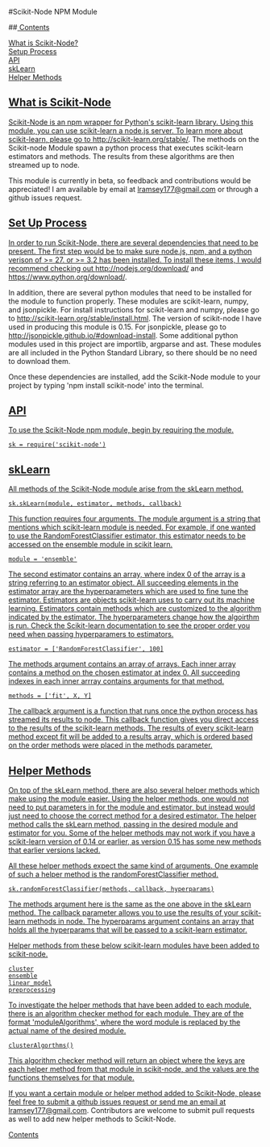 #Scikit-Node NPM Module

##<a name='contents' href='#'/> Contents

[What is Scikit-Node?](#about)  
[Setup Process](#setup)  
[API](#use)  
[skLearn](#sk)  
[Helper Methods](#halp)  

## <a name='about' href='#'/> What is Scikit-Node

Scikit-Node is an npm wrapper for Python's scikit-learn library.  Using this module, you can use scikit-learn a node.js server.  To learn more about scikit-learn, please go to http://scikit-learn.org/stable/.  The methods on the Scikit-node Module spawn a python process that executes scikit-learn estimators and methods.  The results from these algorithms are then streamed up to node.

This module is currently in beta, so feedback and contributions would be appreciated!  I am available by email at lramsey177@gmail.com or through a github issues request.

## <a name='setup' href='#'/>  Set Up Process

In order to run Scikit-Node, there are several dependencies that need to be present.  The first step would be to make sure node.js, npm, and a python verison of >= 27. or >= 3.2 has been installed.  To install these items, I would recommend checking out http://nodejs.org/download/ and https://www.python.org/download/.

In addition, there are several python modules that need to be installed for the module to function properly.  These modules are scikit-learn, numpy, and jsonpickle.  For install instructions for scikit-learn and numpy, please go to http://scikit-learn.org/stable/install.html.  The version of scikit-node I have used in producing this module is 0.15.  For jsonpickle, please go to http://jsonpickle.github.io/#download-install.  Some additional python modules used in this project are importlib, argparse and ast.  These modules are all included in the Python Standard Library, so there should be no need to download them.

Once these dependencies are installed, add the Scikit-Node module to your project by typing 'npm install scikit-node' into the terminal.

## <a name='use' href='#'/> API

To use the Scikit-Node npm module, begin by requiring the module.

    sk = require('scikit-node')

## <a name='sk' href='#'/> skLearn

All methods of the Scikit-Node module arise from the skLearn method.

    sk.skLearn(module, estimator, methods, callback)

This function requires four arguments.  The module argument is a string that mentions which scikit-learn module is needed.  For example, if one wanted to use the RandomForestClassifier estimator, this estimator needs to be accessed on the ensemble module in scikit learn.
    
    module = 'ensemble'

The second estimator contains an array, where index 0 of the array is a string referring to an estimator object.  All succeeding elements in the estimator array are the hyperparameters which are used to fine tune the estimator.  Estimators are objects scikit-learn uses to carry out its machine learning.  Estimators contain methods which are customized to the algorithm indicated by the estimator.  The hyperparameters change how the algoirthm is run.  Check the Scikit-learn documentation to see the proper order you need when passing hyperparamers to estimators.
    
    estimator = ['RandomForestClassifier', 100]

The methods argument contains an array of arrays.  Each inner array contains a method on the chosen estimator at index 0.  All succeeding indexes in each inner arrray contains arguments for that method.

    methods = ['fit', X, Y]

The callback argument is a function that runs once the python process has streamed its results to node.  This callback function gives you direct access to the results of the scikit-learn methods.  The results of every scikit-learn method except fit will be added to a results array, which is ordered based on the order methods were placed in the methods parameter.

## <a name='halp' href='#'/> Helper Methods

On top of the skLearn method, there are also several helper methods which make using the module easier.  Using the helper methods, one would not need to put parameters in for the module and estimator, but instead would just need to choose the correct method for a desired estimator.  The helper method calls the skLearn method, passing in the desired module and estimator for you.  Some of the helper methods may not work if you have a scikit-learn version of 0.14 or earlier, as version 0.15 has some new methods that earlier versions lacked.

All these helper methods expect the same kind of arguments.  One example of such a helper method is the randomForestClassifier method.

    sk.randomForestClassifier(methods, callback, hyperparams)

The methods argument here is the same as the one above in the skLearn method.  The callback parameter allows you to use the results of your scikit-learn methods in node.  The hyperparams argument contains an array that holds all the hyperparams that will be passed to a scikit-learn estimator.

Helper methods from these below scikit-learn modules have been added to scikit-node.

    cluster
    ensemble
    linear_model
    preprocessing

To investigate the helper methods that have been added to each module, there is an algorithm checker method for each module.  They are of the format 'moduleAlgorithms', where the word module is replaced by the actual name of the desired module.
    
    clusterAlgorthms()

This algorithm checker method will return an object where the keys are each helper method from that module in scikit-node, and the values are the functions themselves for that module.

If you want a certain module or helper method added to Scikit-Node, please feel free to submit a github issues request or send me an email at lramsey177@gmail.com.  Contributors are welcome to submit pull requests as well to add new helper methods to Scikit-Node.

[Contents](#contents)
